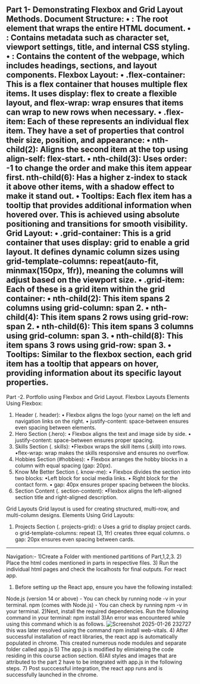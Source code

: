 Part 1- Demonstrating Flexbox and Grid Layout Methods.
Document Structure:
•	<html>: The root element that wraps the entire HTML document.
•	<head>: Contains metadata such as character set, viewport settings, title, and internal CSS styling.
•	<body>: Contains the content of the webpage, which includes headings, sections, and layout components.
Flexbox Layout:
•	.flex-container: This is a flex container that houses multiple flex items. It uses display: flex to create a flexible layout, and flex-wrap: wrap ensures that items can wrap to new rows when necessary.
•	.flex-item: Each of these represents an individual flex item. They have a set of properties that control their size, position, and appearance:
•	nth-child(2): Aligns the second item at the top using align-self: flex-start.
•	nth-child(3): Uses order: -1 to change the order and make this item appear first.
	nth-child(6): Has a higher z-index to stack it above other items, with a shadow effect to make it stand out.
•	Tooltips: Each flex item has a tooltip that provides additional information when hovered over. This is achieved using absolute positioning and transitions for smooth visibility.
Grid Layout:
•	.grid-container: This is a grid container that uses display: grid to enable a grid layout. It defines dynamic column sizes using grid-template-columns: repeat(auto-fit, minmax(150px, 1fr)), meaning the columns will adjust based on the viewport size.
•	.grid-item: Each of these is a grid item within the grid container:
•	nth-child(2): This item spans 2 columns using grid-column: span 2.
•	nth-child(4): This item spans 2 rows using grid-row: span 2.
•	nth-child(6): This item spans 3 columns using grid-column: span 3.
• nth-child(8): This item spans 3 rows using grid-row: span 3.
•	Tooltips: Similar to the flexbox section, each grid item has a tooltip that appears on hover, providing information about its specific layout properties.
-------------------------------------------------------------------------------------------------------------------------------------------------------------
Part -2. Portfolio using Flexbox and Grid Layout.
Flexbox Layouts
Elements Using Flexbox:
1.	Header (. header):
• Flexbox aligns the logo (your name) on the left and navigation links on the right.
• justify-content: space-between ensures even spacing between elements.
2.	Hero Section (.hero):
• Flexbox aligns the text and image side by side.
• justify-content: space-between ensures proper spacing.
3.	Skills Section (. skills):
•Flexbox wraps the skill items (.skill) into rows.
•flex-wrap: wrap makes the skills responsive and ensures no overflow.
4.	Hobbies Section (#hobbies):
•	Flexbox arranges the hobby blocks in a column with equal spacing (gap: 20px).
5.	Know Me Better Section (. know-me):
•	Flexbox divides the section into two blocks:
•Left block for social media links.
•	Right block for the contact form.
•	gap: 40px ensures proper spacing between the blocks.
6.	Section Content (. section-content):
•Flexbox aligns the left-aligned section title and right-aligned description.

Grid Layouts
Grid layout is used for creating structured, multi-row, and multi-column designs.
Elements Using Grid Layouts:
1.	Projects Section (. projects-grid):
o	Uses a grid to display project cards.
o	grid-template-columns: repeat (3, 1fr) creates three equal columns.
o	gap: 20px ensures even spacing between cards.
--------------------------------------------------------------------------------------------------------------------------------------------------------------

Navigation:-
1)Create a Folder with  mentioned partitions of Part,1,2,3.
2) Place the html codes mentioned in parts in respective files.
3) Run the individual html pages and check the localhosts for final outputs.
For react app.
1) Before setting up the React app, ensure you have the following installed:

Node.js (version 14 or above) - You can check by running node -v in your terminal.
npm (comes with Node.js) - You can check by running npm -v in your terminal.
2)Next, install the required dependencies. Run the following command in your terminal:
npm install
3)An error was encountered while using this command which is as follows.
![Screenshot 2025-01-26 232727](https://github.com/user-attachments/assets/d1421d14-ecbd-4e13-a511-5329658d01b4)
this was later resolved using the command npm install web-vitals.
4) After successful installation of react libraries, the react app is automatically populated in chrome. This created numerous node modules and separate folder called app.js
5) The app.js is modified by elimiateing the code residing in this course action section.
6)All styles and images that are attributed to the part 2 have to be integrated with app.js in the following steps.
7) Post succcessful integration, the react app runs and is successfully launched in the chrome. 


